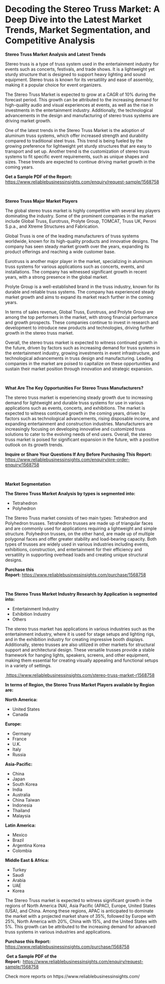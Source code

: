 <p><h1>Decoding the Stereo Truss Market: A Deep Dive into the Latest Market Trends, Market Segmentation, and Competitive Analysis</h1></p><p><strong>Stereo Truss Market Analysis and Latest Trends</strong></p>
<p><p>Stereo truss is a type of truss system used in the entertainment industry for events such as concerts, festivals, and trade shows. It is a lightweight yet sturdy structure that is designed to support heavy lighting and sound equipment. Stereo truss is known for its versatility and ease of assembly, making it a popular choice for event organizers.</p><p>The Stereo Truss Market is expected to grow at a CAGR of 10% during the forecast period. This growth can be attributed to the increasing demand for high-quality audio and visual experiences at events, as well as the rise in investments in the entertainment industry. Additionally, the technological advancements in the design and manufacturing of stereo truss systems are driving market growth.</p><p>One of the latest trends in the Stereo Truss Market is the adoption of aluminum truss systems, which offer increased strength and durability compared to traditional steel truss. This trend is being fueled by the growing preference for lightweight yet sturdy structures that are easy to transport and set up. Another trend is the customization of stereo truss systems to fit specific event requirements, such as unique shapes and sizes. These trends are expected to continue driving market growth in the coming years.</p></p>
<p><strong>Get a Sample PDF of the Report:&nbsp;</strong> <a href="https://www.reliablebusinessinsights.com/enquiry/request-sample/1568758">https://www.reliablebusinessinsights.com/enquiry/request-sample/1568758</a></p>
<p>&nbsp;</p>
<p><strong>Stereo Truss Major Market Players</strong></p>
<p><p>The global stereo truss market is highly competitive with several key players dominating the industry. Some of the prominent companies in the market include Global Truss, Eurotruss, Prolyte Group, TOMCAT, Truss UK, Peroni S.p.a., and Xtreme Structures and Fabrication.</p><p>Global Truss is one of the leading manufacturers of truss systems worldwide, known for its high-quality products and innovative designs. The company has seen steady market growth over the years, expanding its product offerings and reaching a wide customer base.</p><p>Eurotruss is another major player in the market, specializing in aluminum truss systems for various applications such as concerts, events, and installations. The company has witnessed significant growth in recent years, with a strong presence in the global market.</p><p>Prolyte Group is a well-established brand in the truss industry, known for its durable and reliable truss systems. The company has experienced steady market growth and aims to expand its market reach further in the coming years.</p><p>In terms of sales revenue, Global Truss, Eurotruss, and Prolyte Group are among the top performers in the market, with strong financial performance and growth prospects. These companies continue to invest in research and development to introduce new products and technologies, driving further growth in the stereo truss market.</p><p>Overall, the stereo truss market is expected to witness continued growth in the future, driven by factors such as increasing demand for truss systems in the entertainment industry, growing investments in event infrastructure, and technological advancements in truss design and manufacturing. Leading companies in the market are poised to capitalize on these opportunities and sustain their market position through innovation and strategic expansion.</p></p>
<p>&nbsp;</p>
<p><strong>What Are The Key Opportunities For Stereo Truss Manufacturers?</strong></p>
<p><p>The stereo truss market is experiencing steady growth due to increasing demand for lightweight and durable truss systems for use in various applications such as events, concerts, and exhibitions. The market is expected to witness continued growth in the coming years, driven by factors such as technological advancements, rising disposable income, and expanding entertainment and construction industries. Manufacturers are increasingly focusing on developing innovative and customized truss solutions to cater to the evolving needs of end users. Overall, the stereo truss market is poised for significant expansion in the future, with a positive outlook on its growth trends.</p></p>
<p><strong>Inquire or Share Your Questions If Any Before Purchasing This Report:</strong> <a href="https://www.reliablebusinessinsights.com/enquiry/pre-order-enquiry/1568758">https://www.reliablebusinessinsights.com/enquiry/pre-order-enquiry/1568758</a></p>
<p>&nbsp;</p>
<p><strong>Market Segmentation</strong></p>
<p><strong>The Stereo Truss Market Analysis by types is segmented into:</strong></p>
<p><ul><li>Tetrahedron</li><li>Polyhedron</li></ul></p>
<p><p>The Stereo Truss market consists of two main types: Tetrahedron and Polyhedron trusses. Tetrahedron trusses are made up of triangular faces and are commonly used for applications requiring a lightweight and simple structure. Polyhedron trusses, on the other hand, are made up of multiple polygonal faces and offer greater stability and load-bearing capacity. Both types of trusses are widely used in various industries including events, exhibitions, construction, and entertainment for their efficiency and versatility in supporting overhead loads and creating unique structural designs.</p></p>
<p><strong>Purchase this Report:&nbsp;</strong><a href="https://www.reliablebusinessinsights.com/purchase/1568758">https://www.reliablebusinessinsights.com/purchase/1568758</a></p>
<p>&nbsp;</p>
<p><strong>The Stereo Truss Market Industry Research by Application is segmented into:</strong></p>
<p><ul><li>Entertainment Industry</li><li>Exhibition Industry</li><li>Others</li></ul></p>
<p><p>The stereo truss market has applications in various industries such as the entertainment industry, where it is used for stage setups and lighting rigs, and in the exhibition industry for creating impressive booth displays. Additionally, stereo trusses are also utilized in other markets for structural support and architectural design. These versatile trusses provide a stable framework for hanging lights, speakers, screens, and other equipment, making them essential for creating visually appealing and functional setups in a variety of settings.</p></p>
<p><a href="https://www.reliablebusinessinsights.com/stereo-truss-market-r1568758">&nbsp;https://www.reliablebusinessinsights.com/stereo-truss-market-r1568758</a></p>
<p><strong>In terms of Region, the Stereo Truss Market Players available by Region are:</strong></p>
<p>
    <p> <strong> North America: </strong>
        <ul>
            <li>United States</li>
            <li>Canada</li>
        </ul>
        </p> 
    <p> <strong> Europe: </strong>
        <ul>
            <li>Germany</li>
            <li>France</li>
            <li>U.K.</li>
            <li>Italy</li>
            <li>Russia</li>
        </ul>
        </p> 
    <p> <strong> Asia-Pacific: </strong>
        <ul>
            <li>China</li>
            <li>Japan</li>
            <li>South Korea</li>
            <li>India</li>
            <li>Australia</li>
            <li>China Taiwan</li>
            <li>Indonesia</li>
            <li>Thailand</li>
            <li>Malaysia</li>
        </ul>
        </p> 
    <p> <strong> Latin America: </strong>
        <ul>
            <li>Mexico</li>
            <li>Brazil</li>
            <li>Argentina Korea</li>
            <li>Colombia</li>
        </ul>
        </p> 
    <p> <strong> Middle East & Africa: </strong>
        <ul>
            <li>Turkey</li>
            <li>Saudi</li>
            <li>Arabia</li>
            <li>UAE</li>
            <li>Korea</li>
        </ul>
    </p>
    </p>
<p><p>The Stereo Truss market is expected to witness significant growth in the regions of North America (NA), Asia Pacific (APAC), Europe, United States (USA), and China. Among these regions, APAC is anticipated to dominate the market with a projected market share of 35%, followed by Europe with 25%, North America with 20%, China with 15%, and the United States with 5%. This growth can be attributed to the increasing demand for advanced truss systems in various industries and applications.</p></p>
<p><strong>Purchase this Report: </strong><a href="https://www.reliablebusinessinsights.com/purchase/1568758">https://www.reliablebusinessinsights.com/purchase/1568758</a></p>
<p>&nbsp;<strong>Get a Sample PDF of the Report:&nbsp;&nbsp;</strong><a href="https://www.reliablebusinessinsights.com/enquiry/request-sample/1568758">https://www.reliablebusinessinsights.com/enquiry/request-sample/1568758</a></p>
<p><strong></strong></p>
<p>Check more reports on https://www.reliablebusinessinsights.com/</p>